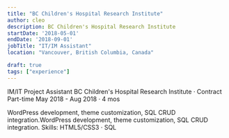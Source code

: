```yaml
---
title: "BC Children's Hospital Research Institute"
author: cleo
description: BC Children's Hospital Research Institute
startDate: '2018-05-01'
endDate: '2018-09-01'
jobTitle: "IT/IM Assistant"
location: "Vancouver, British Columbia, Canada"

draft: true
tags: ["experience"]
---
```


IM/IT Project Assistant
BC Children's Hospital Research Institute · Contract Part-time
May 2018 - Aug 2018 · 4 mos

WordPress development, theme customization, SQL CRUD integration.WordPress development, theme customization, SQL CRUD integration.
Skills: HTML5/CSS3 · SQL
